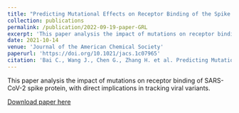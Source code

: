 ```yaml
---
title: "Predicting Mutational Effects on Receptor Binding of the Spike Protein of SARS-CoV-2 Variants"
collection: publications
permalink: /publication/2022-09-19-paper-GRL
excerpt: 'This paper analysis the impact of mutations on receptor binding of SARS-CoV-2 spike protein, with direct implications in tracking viral variants.'
date: 2021-10-14
venue: 'Journal of the American Chemical Society'
paperurl: 'https://doi.org/10.1021/jacs.1c07965'
citation: 'Bai C., Wang J., Chen G., Zhang H. et al. Predicting Mutational Effects on Receptor Binding of the Spike Protein of SARS-CoV-2 Variants. <i>Journal of the American Chemical Society</i>, 143(42): 17646-17654 (2021).'
---
```

This paper analysis the impact of mutations on receptor binding of SARS-CoV-2 spike protein, with direct implications in tracking viral variants.

[Download paper here](https://honghui-zhang.github.io/files/Bai-JACS-2021.pdf)


